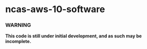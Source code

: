# ncas-aws-10-software


### WARNING
**This code is still under initial development, and as such may be incomplete.**
